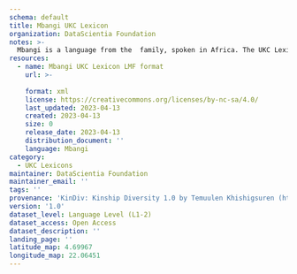 ```yaml
---
schema: default
title: Mbangi UKC Lexicon
organization: DataScientia Foundation
notes: >-
  Mbangi is a language from the  family, spoken in Africa. The UKC Lexicon of Mbangi is represented as a lexico-semantic network. It consists of words, word senses, synsets, as well as sense-level and synset-level relationships.
resources:
  - name: Mbangi UKC Lexicon LMF format
    url: >-
      
    format: xml
    license: https://creativecommons.org/licenses/by-nc-sa/4.0/
    last_updated: 2023-04-13
    created: 2023-04-13
    size: 0
    release_date: 2023-04-13
    distribution_document: ''
    language: Mbangi
category:
  - UKC Lexicons
maintainer: DataScientia Foundation
maintainer_email: ''
tags: ''
provenance: 'KinDiv: Kinship Diversity 1.0 by Temuulen Khishigsuren (http://ukc.disi.unitn.it/index.php/kinship/); Princeton WordNet 2.1 by Princeton University (https://wordnet.princeton.edu)'
version: '1.0'
dataset_level: Language Level (L1-2)
dataset_access: Open Access
dataset_description: ''
landing_page: ''
latitude_map: 4.69967
longitude_map: 22.06451
---
```

